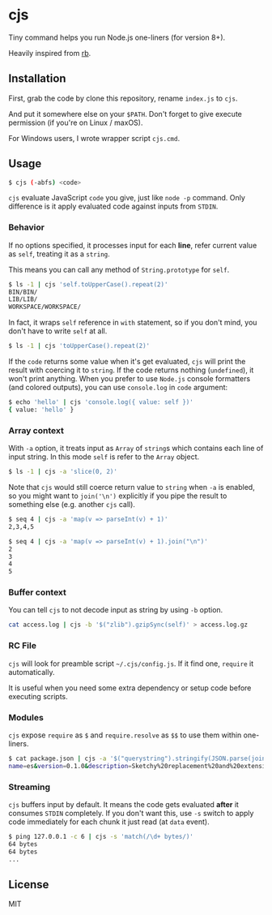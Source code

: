 cjs
===

Tiny command helps you run Node.js one-liners (for version 8+).

Heavily inspired from [rb][github/rb].


## Installation

First, grab the code by clone this repository, rename `index.js` to `cjs`.

And put it somewhere else on your `$PATH`. Don't forget to give execute permission (if you're on Linux / maxOS).

For Windows users, I wrote wrapper script `cjs.cmd`.


## Usage

```sh
$ cjs (-abfs) <code>
```

`cjs` evaluate JavaScript `code` you give, just like `node -p` command. Only difference is it apply evaluated code against inputs from `STDIN`.


### Behavior

If no options specified, it processes input for each **line**, refer current value as `self`, treating it as a `string`.

This means you can call any method of `String.prototype` for `self`.

```sh
$ ls -1 | cjs 'self.toUpperCase().repeat(2)'
BIN/BIN/
LIB/LIB/
WORKSPACE/WORKSPACE/
```

In fact, it wraps `self` reference in `with` statement, so if you don't mind, you don't have to write `self` at all.

```sh
$ ls -1 | cjs 'toUpperCase().repeat(2)'
```

If the `code` returns some value when it's get evaluated, `cjs` will print the result with coercing it to `string`. If the code returns nothing (`undefined`), it won't print anything. When you prefer to use `Node.js` console formatters (and colored outputs), you can use `console.log` in `code` argument:

```sh
$ echo 'hello' | cjs 'console.log({ value: self })'
{ value: 'hello' }
```


### Array context

With `-a` option, it treats input as `Array` of `string`s which contains each line of input string. In this mode `self` is refer to the `Array` object.

```sh
$ ls -1 | cjs -a 'slice(0, 2)'
```

Note that `cjs` would still coerce return value to `string` when `-a` is enabled, so you might want to `join('\n')` explicitly if you pipe the result to something else (e.g. another `cjs` call).

```sh
$ seq 4 | cjs -a 'map(v => parseInt(v) + 1)'
2,3,4,5

$ seq 4 | cjs -a 'map(v => parseInt(v) + 1).join("\n")'
2
3
4
5
```

### Buffer context

You can tell `cjs` to not decode input as string by using `-b` option.

```sh
cat access.log | cjs -b '$("zlib").gzipSync(self)' > access.log.gz
```


### RC File

`cjs` will look for preamble script `~/.cjs/config.js`. If it find one, `require` it automatically.

It is useful when you need some extra dependency or setup code before executing scripts.


### Modules

`cjs` expose `require` as `$` and `require.resolve` as `$$` to use them within one-liners.

```sh
$ cat package.json | cjs -a '$("querystring").stringify(JSON.parse(join("")))'
name=es&version=0.1.0&description=Sketchy%20replacement%20and%20extension%20for%20%60node%20-p%60&author=lettenj61&license=MIT
```


### Streaming

`cjs` buffers input by default. It means the code gets evaluated **after** it consumes `STDIN` completely. If you don't want this, use `-s` switch to apply code immediately for each chunk it just read (at `data` event).

```sh
$ ping 127.0.0.1 -c 6 | cjs -s 'match(/\d+ bytes/)'
64 bytes
64 bytes
...
```


## License

MIT


[github/rb]:https://github.com/thisredone/rb
